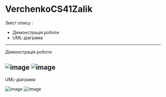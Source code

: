 ﻿# VerchenkoCS41Zalik
 Зміст опису : 
- Демонстрація роботи
- UML-діаграма

------
Демонстрація роботи

![image](https://github.com/user-attachments/assets/67344f6a-bd86-4413-a492-46ec0ad9d600)
![image](https://github.com/user-attachments/assets/0a40d5e7-4273-497c-8c89-1ad6ca2a9eb8)
------
UML-діаграма

![image](https://github.com/user-attachments/assets/ea205a8c-a3c5-4292-afc7-7e197ace0721)
![image](https://github.com/user-attachments/assets/2fcc4768-bda5-465e-95e5-2461f66b9823)
